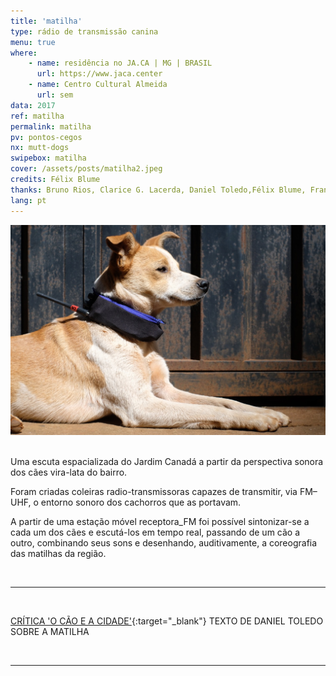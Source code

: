 ```yaml
---
title: 'matilha'
type: rádio de transmissão canina
menu: true
where: 
    - name: residência no JA.CA | MG | BRASIL
      url: https://www.jaca.center
    - name: Centro Cultural Almeida
      url: sem
data: 2017
ref: matilha
permalink: matilha
pv: pontos-cegos
nx: mutt-dogs
swipebox: matilha
cover: /assets/posts/matilha2.jpeg
credits: Félix Blume
thanks: Bruno Rios, Clarice G. Lacerda, Daniel Toledo,Félix Blume, Francisca Caporalli, Joana, Matheus Mesquita, Marina Câmara
lang: pt
---
```


<img src="../assets/posts/mat6.jpeg" class="img-border">
<br><br>

Uma escuta espacializada do Jardim Canadá a partir da perspectiva sonora dos cães vira-lata do bairro.

Foram criadas coleiras radio-transmissoras capazes de transmitir, via FM–UHF, o entorno sonoro dos cachorros que as portavam.

A partir de uma estação móvel receptora_FM foi possível sintonizar-se a cada um dos cães e escutá-los em tempo real, passando de um cão a outro, combinando seus sons e desenhando, auditivamente, a coreografia das matilhas da região.

<br>

---

<br>

[CRÍTICA 'O CÃO E A CIDADE'](http://www.jaca.center/o-cao-e-a-cidade-2/){:target="_blank"} TEXTO DE DANIEL TOLEDO SOBRE A MATILHA

<br>

---

